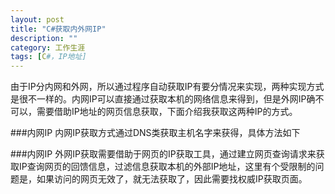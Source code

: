 ```yaml
---
layout: post
title: "C#获取内外网IP"
description: ""
category: 工作生涯
tags: [C#，IP地址]
---
```

由于IP分内网和外网，所以通过程序自动获取IP有要分情况来实现，两种实现方式是很不一样的。内网IP可以直接通过获取本机的网络信息来得到，但是外网IP确不可以，需要借助IP地址的网页信息获取，下面介绍我获取这两种IP的方式。

###内网IP
内网IP获取方式通过DNS类获取主机名字来获得，具体方法如下


###内网IP
外网IP获取需要借助于网页的IP获取工具，通过建立网页查询请求来获取IP查询网页的回馈信息，过滤信息获取本机的外部IP地址，这里有个受限制的问题是，如果访问的网页无效了，就无法获取了，因此需要找权威IP获取页面。


